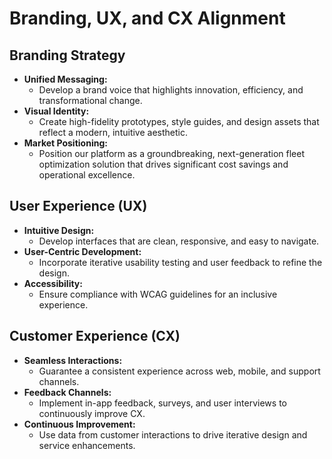 # Branding, UX, and CX Alignment

## Branding Strategy
- **Unified Messaging:**  
  - Develop a brand voice that highlights innovation, efficiency, and transformational change.
- **Visual Identity:**  
  - Create high-fidelity prototypes, style guides, and design assets that reflect a modern, intuitive aesthetic.
- **Market Positioning:**  
  - Position our platform as a groundbreaking, next-generation fleet optimization solution that drives significant cost savings and operational excellence.

## User Experience (UX)
- **Intuitive Design:**  
  - Develop interfaces that are clean, responsive, and easy to navigate.
- **User-Centric Development:**  
  - Incorporate iterative usability testing and user feedback to refine the design.
- **Accessibility:**  
  - Ensure compliance with WCAG guidelines for an inclusive experience.

## Customer Experience (CX)
- **Seamless Interactions:**  
  - Guarantee a consistent experience across web, mobile, and support channels.
- **Feedback Channels:**  
  - Implement in-app feedback, surveys, and user interviews to continuously improve CX.
- **Continuous Improvement:**  
  - Use data from customer interactions to drive iterative design and service enhancements.
